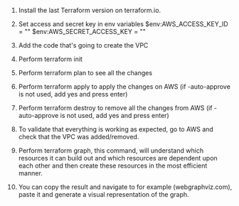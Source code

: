 1. Install the last Terraform version on terraform.io.
2. Set access and secret key in env variables $env:AWS_ACCESS_KEY_ID = "" $env:AWS_SECRET_ACCESS_KEY = ""

3. Add the code that's going to create the VPC
4. Perform terraform init
5. Perform terraform plan to see all the changes
6. Perform terraform apply to apply the changes on AWS (if -auto-approve is not used, add yes and press enter)
7. Perform terraform destroy to remove all the changes from AWS (if -auto-approve is not used, add yes and press enter)

8. To validate that everything is working as expected, go to AWS and check that the VPC was added/removed.

9. Perform terraform graph, this command, will understand which resources it can build out and which resources are dependent upon each other and then create these resources in the most efficient manner.
10. You can copy the result and navigate to for example (webgraphviz.com), paste it and generate a visual representation of the graph.
